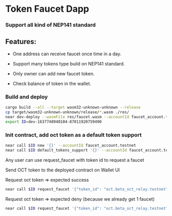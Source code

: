 # Token Faucet Dapp
### Support all kind of NEP141 standard

## Features: 
- One address can receive faucet once time in a day.
- Support many tokens type build on NEP141 standard.

- Only owner can add new faucet token.
- Check balance of token in the wallet.

### Build and deploy 
```sh
cargo build --all --target wasm32-unknown-unknown --release
cp target/wasm32-unknown-unknown/release/*.wasm ./res/
near dev-deploy --wasmFile res/faucet.wasm --accountId faucet_account.testnet
export ID=dev-1637748940104-87011920759490
```

### Init contract, add oct token as a default token support
```sh
near call $ID new '{}' --accountId faucet_account.testnet
near call $ID default_tokens_support '{}' --accountId faucet_account.testnet
```

Any user can use request_faucet with token id to request a faucet

Send OCT token to the deployed contract on Wallet UI 

Request oct token => expected success
```sh
near call $ID request_faucet '{"token_id": "oct.beta_oct_relay.testnet"}' --accountId receive_faucet.testnet
```

Request oct token => expected deny (because we already get 1 faucet)
```sh
near call $ID request_faucet '{"token_id": "oct.beta_oct_relay.testnet"}' --accountId $ID
```

